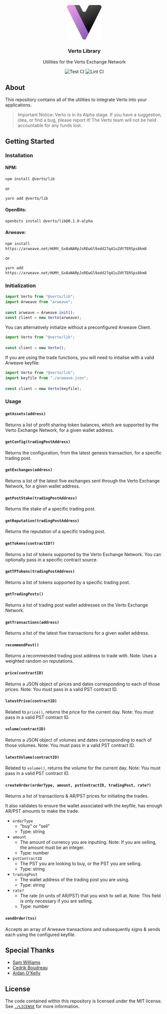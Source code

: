 <p align="center">
  <a href="https://verto.exchange">
    <img src="https://raw.githubusercontent.com/useverto/design/master/logo/logo_light.svg" alt="Verto logo (light version)" width="110" />
  </a>

  <h3 align="center">Verto Library</h3>

  <p align="center">
    Utilities for the Verto Exchange Network
  </p>

  <p align="center">
    <img src="https://github.com/useverto/lib/workflows/Test/badge.svg" alt="Test CI" />
    <img src="https://github.com/useverto/lib/workflows/Lint/badge.svg" alt="Lint CI" />
  </p>

</p>

## About

This repository contains all of the utilities to integrate Verto into your applications.

> Important Notice: Verto is in its Alpha stage. If you have a suggestion, idea, or find a bug, please report it! The Verto team will not be held accountable for any funds lost.

## Getting Started

### Installation

#### NPM:

```sh
npm install @verto/lib
```

or

```sh
yarn add @verto/lib
```

#### OpenBits:

```sh
openbits install @verto/lib@0.1.0-alpha
```

#### Arweave:

```
npm install https://arweave.net/HUMt_Gx8aNARpJsREwGl9add27q41uZdtTERSps8km8
```

or

```
yarn add https://arweave.net/HUMt_Gx8aNARpJsREwGl9add27q41uZdtTERSps8km8
```

### Initialization

```js
import Verto from "@verto/lib";
import Arweave from "arweave";

const arweave = Arweave.init();
const client = new Verto(arweave);
```

You can alternatively initialize without a preconfigured Arweave Client.

```js
import Verto from "@verto/lib";

const client = new Verto();
```

If you are using the trade functions, you will need to intialise with a valid Arweave keyfile:

```js
import Verto from "@verto/lib";
import keyfile from "./arweave.json";

const client = new Verto(keyfile);
```

### Usage

#### `getAssets(address)`

Returns a list of profit sharing token balances, which are supported by the Verto Exchange Network, for a given wallet address.

#### `getConfig(tradingPostAddress)`

Returns the configuration, from the latest genesis transaction, for a specific trading post.

#### `getExchanges(address)`

Returns a list of the latest five exchanges sent through the Verto Exchange Network, for a given wallet address.

#### `getPostStake(tradingPostAddress)`

Returns the stake of a specific trading post.

#### `getReputation(tradingPostAddress)`

Returns the reputation of a specific trading post.

#### `getTokens(contractID?)`

Returns a list of tokens supported by the Verto Exchange Network. You can optionally pass in a specific contract source.

#### `getTPTokens(tradingPostAddress)`

Returns a list of tokens supported by a specific trading post.

#### `getTradingPosts()`

Returns a list of trading post wallet addresses on the Verto Exchange Network.

#### `getTransactions(address)`

Returns a list of the latest five transactions for a given wallet address.

#### `recommendPost()`

Returns a recommended trading post address to trade with. Note: Uses a weighted random on reputations.

#### `price(contractID)`

Returns a JSON object of prices and dates corresponding to each of those prices. Note: You must pass in a valid PST contract ID.

#### `latestPrice(contractID)`

Related to `price()`, returns the price for the current day. Note: You must pass in a valid PST contract ID.

#### `volume(contractID)`

Returns a JSON object of volumes and dates corresponding to each of those volumes. Note: You must pass in a valid PST contract ID.

#### `latestVolume(contractID)`

Related to `volume()`, returns the volume for the current day. Note: You must pass in a valid PST contract ID.

#### `createOrder(orderType, amount, pstContractID, tradingPost, rate?)`

Returns a list of transactions & AR/PST prices for initiating the trades.

It also validates to ensure the wallet associated with the keyfile, has enough AR/PST amounts to make the trade.

- `orderType`
  - "buy" or "sell"
  - Type: string
- `amount`
  - The amount of currency you are inputting. Note: If you are selling, the amount must be an integer.
  - Type: number
- `pstContractID`
  - The PST you are looking to buy, or the PST you are selling.
  - Type: string
- `tradingPost`
  - The wallet address of the trading post you are using.
  - Type: string
- `rate?`
  - The rate (in units of AR/PST) that you wish to sell at. Note: This field is only necessary if you are selling.
  - Type: number

#### `sendOrder(txs)`

Accepts an array of Arweave transactions and subsequently signs & sends each using the configured keyfile.

## Special Thanks

- [Sam Williams](https://github.com/samcamwilliams)
- [Cedrik Boudreau](https://github.com/cedriking)
- [Aidan O'Kelly](https://github.com/aidanok)

## License

The code contained within this repository is licensed under the MIT license.
See [`./LICENSE`](./LICENSE) for more information.
